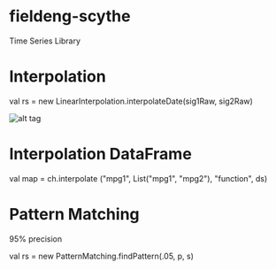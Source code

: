 # fieldeng-scythe
Time Series Library


# Interpolation

val rs = new LinearInterpolation.interpolateDate(sig1Raw, sig2Raw)


![alt tag](https://github.com/hortonworks/fieldeng-scythe/blob/master/linear-tables.png)


# Interpolation DataFrame

val map = ch.interpolate ("mpg1", List("mpg1", "mpg2"), "function", ds)

# Pattern Matching
95% precision

val rs = new PatternMatching.findPattern(.05, p, s)